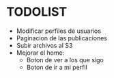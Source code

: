 # TODOLIST
- Modificar perfiles de usuarios
- Paginacion de las publicaciones
- Subir archivos al S3
- Mejorar el home:
    - Boton de ver a los que sigo
    - Boton de ir a mi perfil